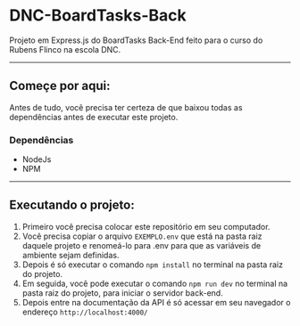 # DNC-BoardTasks-Back
Projeto em Express.js do BoardTasks Back-End feito para o curso do Rubens Flinco na escola DNC.

-----------------------------------------------------------------------------------------------

## Começe por aqui:
Antes de tudo, você precisa ter certeza de que baixou todas as dependências antes de executar este projeto.

### Dependências
 - NodeJs
 - NPM

------------------------------------------------------------------------------------------------

## Executando o projeto:
 1) Primeiro você precisa colocar este repositório em seu computador.
 2) Você precisa copiar o arquivo `EXEMPLO.env` que está na pasta raiz daquele projeto e renomeá-lo para .env para que as variáveis de ambiente sejam definidas.
 3) Depois é só executar o comando ```npm install``` no terminal na pasta raiz do projeto.
 4) Em seguida, você pode executar o comando ```npm run dev``` no terminal na pasta raiz do projeto, para iniciar o servidor back-end.
 5) Depois entre na documentação da API é só acessar em seu navegador o endereço ```http://localhost:4000/```
